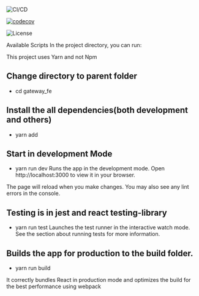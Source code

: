 ![CI/CD](https://github.com/mikel-codes/.github/workflows/badge.svg?branch=main)

[![codecov](https://codecov.io/gh/mikel-codes/gateway-fe/branch/main/graph/badge.svg)](https://codecov.io/gh/mikel-codes/gateway-fe)

![License](https://img.shields.io/github/license/mikel-codes/gateway-fe)

Available Scripts
In the project directory, you can run:

This project uses Yarn and not Npm

## Change directory to parent folder
   - cd gateway_fe

## Install the all dependencies(both development and others)
 - yarn add

## Start in development Mode
 - yarn run dev
 Runs the app in the development mode.
 Open http://localhost:3000 to view it in your browser.

 The page will reload when you make changes.
 You may also see any lint errors in the console.

## Testing is in jest and react testing-library
  - yarn run test
Launches the test runner in the interactive watch mode.
See the section about running tests for more information.


## Builds the app for production to the build folder.
 - yarn run build

It correctly bundles React in production mode and optimizes the build for the best performance using webpack
